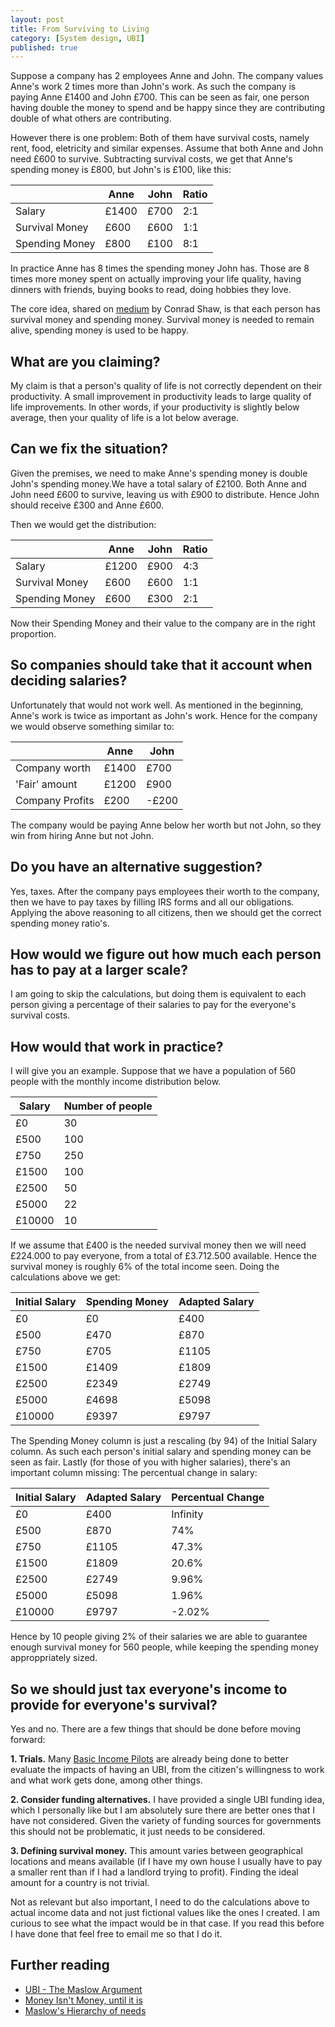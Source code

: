 ```yaml
---
layout: post
title: From Surviving to Living
category: [System design, UBI]
published: true
---
```


Suppose a company has 2 employees Anne and John. The company values Anne's work 2 times more than John's work. As such the company is paying Anne £1400 and John £700. This can be seen as fair, one person having double the money to spend and be happy since they are contributing double of what others are contributing.

However there is one problem: Both of them have survival costs, namely rent, food, eletricity and similar expenses. Assume that both Anne and John need £600 to survive. Subtracting survival costs, we get that Anne's spending money is £800, but John's is £100, like this:

<table>
  <thead>
    <tr>
      <th></th>
      <th>Anne</th>
      <th>John</th>
      <th>Ratio</th>
    </tr>
  </thead>
  <tbody>
    <tr>
      <td>Salary</td>
      <td>£1400</td>
      <td>£700</td>
      <td>2:1</td>
    </tr>
    <tr>
      <td>Survival Money</td>
      <td>£600</td>
      <td>£600</td>
      <td>1:1</td>
    </tr>
    <tr>
      <td>Spending Money</td>
      <td>£800</td>
      <td>£100</td>
      <td>8:1</td>
    </tr>
  </tbody>
</table>

In practice Anne has 8 times the spending money John has. Those are 8 times more money spent on actually improving your life quality, having dinners with friends, buying books to read, doing hobbies they love.

The core idea, shared on [medium](https://medium.com/@conradshaw/money-isnt-money-97722fe87025) by Conrad Shaw, is that each person has survival money and spending money. Survival money is needed to remain alive, spending money is used to be happy.

<!--excerpt ends here-->

## What are you claiming?
 
My claim is that a person's quality of life is not correctly dependent on their productivity. A small improvement in productivity leads to large quality of life improvements. In other words, if your productivity is slightly below average, then your quality of life is a lot below average. 

## Can we fix the situation?

Given the premises, we need to make Anne's spending money is double John's spending money.We have a total salary of £2100. Both Anne and John need £600 to survive, leaving us with £900 to distribute. Hence John should receive £300 and Anne £600.

Then we would get the distribution:

<table>
  <thead>
    <tr>
      <th></th>
      <th>Anne</th>
      <th>John</th>
      <th>Ratio</th>
    </tr>
  </thead>
  <tbody>
    <tr>
      <td>Salary</td>
      <td>£1200</td>
      <td>£900</td>
      <td>4:3</td>
    </tr>
    <tr>
      <td>Survival Money</td>
      <td>£600</td>
      <td>£600</td>
      <td>1:1</td>
    </tr>
    <tr>
      <td>Spending Money</td>
      <td>£600</td>
      <td>£300</td>
      <td>2:1</td>
    </tr>
  </tbody>
</table>

Now their Spending Money and their value to the company are in the right proportion.

## So companies should take that it account when deciding salaries?

Unfortunately that would not work well. As mentioned in the beginning, Anne's work is twice as important as John's work. Hence for the company we would observe something similar to:

<table>
  <thead>
    <tr>
      <th></th>
      <th>Anne</th>
      <th>John</th>
    </tr>
  </thead>
  <tbody>
    <tr>
      <td>Company worth</td>
      <td>£1400</td>
      <td>£700</td>
    </tr>
    <tr>
      <td>'Fair' amount</td>
      <td>£1200</td>
      <td>£900</td>
    </tr>
    <tr>
      <td>Company Profits</td>
      <td>£200</td>
      <td>-£200</td>
    </tr>
  </tbody>
</table>

The company would be paying Anne below her worth but not John, so they win from hiring Anne but not John.

## Do you have an alternative suggestion?

Yes, taxes. After the company pays employees their worth to the company, then we have to pay taxes by filling IRS forms and all our obligations. Applying the above reasoning to all citizens, then we should get the correct spending money ratio's.

## How would we figure out how much each person has to pay at a larger scale?

I am going to skip the calculations, but doing them is equivalent to each person giving a percentage of their salaries to pay for the everyone's survival costs.

## How would that work in practice?

I will give you an example. Suppose that we have a population of 560 people with the monthly income distribution below.

<table>
  <thead>
    <tr>
      <th>Salary</th>
      <th>Number of people</th>
    </tr>
  </thead>
  <tbody>
    <tr>
      <td>£0</td>
      <td>30</td>
    </tr>
    <tr>
      <td>£500</td>
      <td>100</td>
    </tr>
    <tr>
      <td>£750</td>
      <td>250</td>
    </tr>
    <tr>
      <td>£1500</td>
      <td>100</td>
    </tr>
    <tr>
      <td>£2500</td>
      <td>50</td>
    </tr>
    <tr>
      <td>£5000</td>
      <td>22</td>
    </tr>
    <tr>
      <td>£10000</td>
      <td>10</td>
    </tr>
  </tbody>
</table>

If we assume that £400 is the needed survival money then we will need £224.000 to pay everyone, from a total of £3.712.500 available. Hence the survival money is roughly 6% of the total income seen. Doing the calculations above we get:

<table>
  <thead>
    <tr>
      <th>Initial Salary</th>
      <th>Spending Money</th>
      <th>Adapted Salary</th>
    </tr>
  </thead>
  <tbody>
    <tr>
      <td>£0</td>
      <td>£0</td>
      <td>£400</td>
    </tr>
    <tr>
      <td>£500</td>
      <td>£470</td>
      <td>£870</td>
    </tr>
    <tr>
      <td>£750</td>
      <td>£705</td>
      <td>£1105</td>
    </tr>
    <tr>
      <td>£1500</td>
      <td>£1409</td>
      <td>£1809</td>
    </tr>
    <tr>
      <td>£2500</td>
      <td>£2349</td>
      <td>£2749</td>
    </tr>
    <tr>
      <td>£5000</td>
      <td>£4698</td>
      <td>£5098</td>
    </tr>
    <tr>
      <td>£10000</td>
      <td>£9397</td>
      <td>£9797</td>
    </tr>
  </tbody>
</table>

The Spending Money column is just a rescaling (by $94%$) of the Initial Salary column. As such each person's initial salary and spending money can be seen as fair.
Lastly (for those of you with higher salaries), there's an important column missing: The percentual change in salary:

<table>
  <thead>
    <tr>
      <th>Initial Salary</th>
      <th>Adapted Salary</th>
      <th>Percentual Change</th>
    </tr>
  </thead>
  <tbody>
    <tr>
      <td>£0</td>
      <td>£400</td>
      <td>Infinity</td>
    </tr>
    <tr>
      <td>£500</td>
      <td>£870</td>
      <td>74%</td>
    </tr>
    <tr>
      <td>£750</td>
      <td>£1105</td>
      <td>47.3%</td>
    </tr>
    <tr>
      <td>£1500</td>
      <td>£1809</td>
      <td>20.6%</td>
    </tr>
    <tr>
      <td>£2500</td>
      <td>£2749</td>
      <td>9.96%</td>
    </tr>
    <tr>
      <td>£5000</td>
      <td>£5098</td>
      <td>1.96%</td>
    </tr>
    <tr>
      <td>£10000</td>
      <td>£9797</td>
      <td>-2.02%</td>
    </tr>
  </tbody>
</table>

Hence by 10 people giving 2% of their salaries we are able to guarantee enough survival money for 560 people, while keeping the spending money approppriately sized.

## So we should just tax everyone's income to provide for everyone's survival?

Yes and no. There are a few things that should be done before moving forward:

**1. Trials.** Many [Basic Income Pilots](https://en.wikipedia.org/wiki/Basic_income_pilots) are already being done to better evaluate the impacts of having an UBI, from the citizen's willingness to work and what work gets done, among other things.

**2. Consider funding alternatives.** I have provided a single UBI funding idea, which I personally like but I am absolutely sure there are better ones that I have not considered. Given the variety of funding sources for governments this should not be problematic, it just needs to be considered.

**3. Defining survival money.** This amount varies between geographical locations and means available (if I have my own house I usually have to pay a smaller rent than if I had a landlord trying to profit). Finding the ideal amount for a country is not trivial.

Not as relevant but also important, I need to do the calculations above to actual income data and not just fictional values like the ones I created. I am curious to see what the impact would be in that case. If you read this before I have done that feel free to email me so that I do it.

## Further reading

* [UBI - The Maslow Argument](https://medium.com/basic-income/universal-basic-income-the-maslow-argument-d1346fa9a9f2)
* [Money Isn't Money, until it is](https://medium.com/@conradshaw/money-isnt-money-97722fe87025)
* [Maslow's Hierarchy of needs](https://en.wikipedia.org/wiki/Maslow%27s_hierarchy_of_needs)